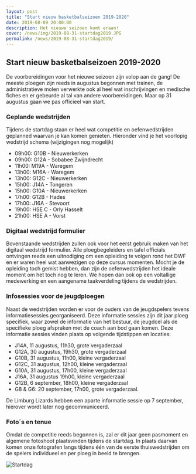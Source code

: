 ```yaml
---
layout: post
title: "Start nieuw basketbalseizoen 2019-2020"
date: 2019-08-09 20:00:00
description: Het nieuwe seizoen komt eraan!
cover: /news/img/2019-08-31-startdag2019.JPG
permalink: /news/2019-08-31-startdag2019/
---
```


## Start nieuw basketbalseizoen 2019-2020

De voorbereidingen voor het nieuwe seizoen zijn volop aan de gang! De meeste ploegen zijn reeds in augustus begonnen met trainen, de administratieve molen verwerkte ook al heel wat inschrijvingen en medische fiches en er gebeurde al tal van andere voorbereidingen. Maar op 31 augustus gaan we pas officieel van start. 

### Geplande wedstrijden

Tijdens de startdag staan er heel wat competitie en oefenwedstrijden geplanned waarvan je kan komen genieten. Hieronder vind je het voorlopig wedstrijd schema (wijzigingen nog mogelijk)

- 09h00:  G10B - Nieuwerkerken
- 09h00:  G12A - Sobabee Zwijndrecht
- 11h00:  M19A - Waregem
- 13h00:  M16A - Waregem
- 13h00:  G12C - Nieuwerkerken
- 15h00:  J14A - Tongeren
- 15h00:  G10A - Nieuwerkerken
- 17h00:  G12B - Hades
- 17h00:  J16A - Stevoort
- 19h00:  HSE C - Orly Hasselt
- 21h00:  HSE A - Vorst

### Digitaal wedstrijd formulier

Bovenstaande wedstrijden zullen ook voor het eerst gebruik maken van het digitaal wedstrijd formulier. Alle ploegbegeleiders en tafel officials ontvingen reeds een uitnodiging om een opleiding te volgen rond het DWF en er waren heel wat aanwezigen op deze cursus momenten. Mocht je de opleiding toch gemist hebben, dan zijn de oefenwedstrijden het ideale moment om het toch nog te leren. We hopen dan ook op een voltallige medewerking en een aangename taakverdeling tijdens de wedstrijden.

### Infosessies voor de jeugdploegen

Naast de wedstrijden worden er voor de ouders van de jeugdspelers tevens informatiesessies georganiseerd. Deze informatie sessies zijn dit jaar ploeg specifiek, waar zowel de informatie van het bestuur, de jeugdcel als de specifieke ploeg afspraken met de coach aan bod gaan komen. Deze informatie sessies vinden plaats op volgende tijdstippen en locaties:

- J14A, 11 augustus, 11h30, grote vergaderzaal
- G12A, 30 augustus, 19h30, grote vergaderzaal
- G10B, 31 augustus, 11h00, kleine vergaderzaal
- G12C, 31 augustus, 12h00, kleine vergaderzaal
- G10A, 31 augustus, 17h00, kleine vergaderzaal
- J16A, 31 augustus 19h00, kleine vergaderzaal
- G12B, 6 september, 18h00, kleine vergaderzaal
- G8 & G6: 20 september, 17h00, grote vergaderzaal.

De Limburg Lizards hebben een aparte informatie sessie op 7 september, hierover wordt later nog gecommuniceerd.

### Foto´s en tenue

Omdat de competitie reeds begonnen is, zal er dit jaar geen pasmoment en algemene fotoshoot plaatsvinden tijdens de startdag. In plaats daarvan komen onze fotografen langs tijdens één van de eerste thuiswedstrijden om de spelers individueel en per ploeg in beeld te brengen.

![Startdag](/news/img/2019-08-31-startdag2019b.jpg)


